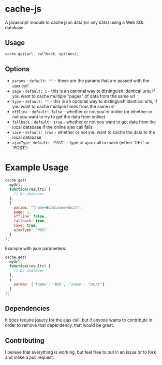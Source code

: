 # cache-js

A javascript module to cache json data (or any data) using a Web SQL database.

## Usage

```js
cache.get(url, callback, options);
```

## Options

- `params` - `default: ""` - these are the params that are passed with the ajax call
- `page` - `default: 1` - this is an optional way to distinguish identical urls, if you want to cache multiple "pages" of data from the same url
- `type` - `default: ""` - this is an optional way to distinguish identical urls, if you want to cache multiple times from the same url
- `offline` - `default: false` - whether or not you're online (or whether or not you want to try to get the data from online)
- `fallback` - `default: true` - whether or not you want to get data from the local database if the online ajax call fails
- `save` - `default: true` - whether or not you want to cache the data to the local database
- `ajaxType`- `default: 'POST'` - type of ajax call to make (either 'GET' or 'POST')

# Example Usage

```js
cache.get(
  myUrl,
  function(results) {
    // Do whatever
  },
  {
    params: "fname=Bob&lname=Smith",
    page: 1,
    offline: false,
    fallback: true,
    save: true,
    ajaxType: 'POST'
  }
);
```

Example with json parameters:

```js
cache.get(
  myUrl,
  function(results) {
    // Do whatever
  },
  {
    params: {'fname': 'Bob', 'lname': 'Smith'}
  }
);
```

## Dependencies

It does require jquery for the ajax call, but if anyone wants to contribute in order to remove that dependency, that would be great.

## Contributing

I believe that everything is working, but feel free to put in an issue  or to fork and make a pull request.
